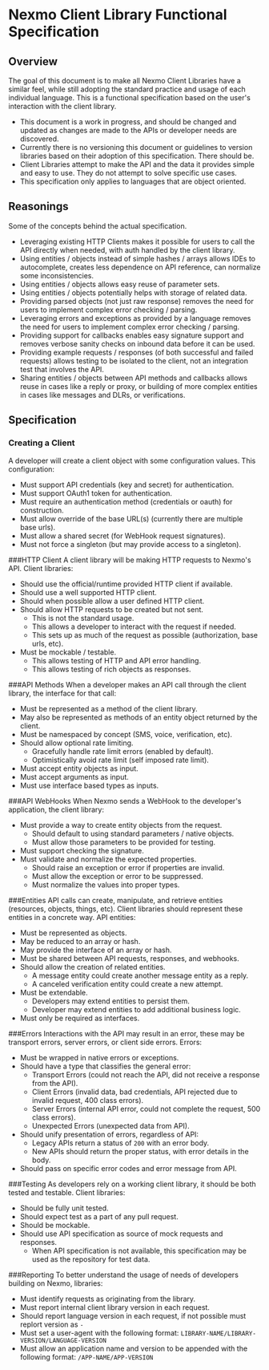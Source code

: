 Nexmo Client Library Functional Specification
=============================================
 
Overview
--------
The goal of this document is to make all Nexmo Client Libraries have a similar feel, while still adopting the standard 
practice and usage of each individual language. This is a functional specification based on the user's interaction with 
the client library.

- This document is a work in progress, and should be changed and updated as changes are made to the APIs or developer 
  needs are discovered.
- Currently there is no versioning this document or guidelines to version libraries based on their adoption of this 
  specification. There should be.
- Client Libraries attempt to make the API and the data it provides simple and easy to use. They do not attempt to 
  solve specific use cases.
- This specification only applies to languages that are object oriented.
 
Reasonings
----------
Some of the concepts behind the actual specification. 

- Leveraging existing HTTP Clients makes it possible for users to call the API directly when needed, with auth handled 
  by the client library.
- Using entities / objects instead of simple hashes / arrays allows IDEs to autocomplete, creates less dependence on 
  API reference, can normalize some inconsistencies.
- Using entities / objects allows easy reuse of parameter sets. 
- Using entities / objects potentially helps with storage of related data.
- Providing parsed objects (not just raw response) removes the need for users to implement complex error checking / 
  parsing.
- Leveraging errors and exceptions as provided by a language removes the need for users to implement complex error 
  checking / parsing.
- Providing support for callbacks enables easy signature support and removes verbose sanity checks on inbound data 
  before it can be used.
- Providing example requests / responses (of both successful and failed requests) allows testing to be isolated to the 
  client, not an integration test that involves the API.
- Sharing entities / objects between API methods and callbacks allows reuse in cases like a reply or proxy, or building 
  of more complex entities in cases like messages and DLRs, or verifications.
 
Specification
-------------
### Creating a Client
A developer will create a client object with some configuration values. This configuration:

- Must support API credentials (key and secret) for authentication.
- Must support OAuth1 token for authentication.
- Must require an authentication method (credentials or oauth) for construction.
- Must allow override of the base URL(s) (currently there are multiple base urls).
- Must allow a shared secret (for WebHook request signatures).
- Must not force a singleton (but may provide access to a singleton).
 
###HTTP Client
A client library will be making HTTP requests to Nexmo's API. Client libraries:

- Should use the official/runtime provided HTTP client if available.
- Should use a well supported HTTP client.
- Should when possible allow a user defined HTTP client.
- Should allow HTTP requests to be created but not sent.
    * This is not the standard usage.
    * This allows a developer to interact with the request if needed.
    * This sets up as much of the request as possible (authorization, base urls, etc).
- Must be mockable / testable.
    * This allows testing of HTTP and API error handling.
    * This allows testing of rich objects as responses.
 
###API Methods
When a developer makes an API call through the client library, the interface for that call:

- Must be represented as a method of the client library.
- May also be represented as methods of an entity object returned by the client.
- Must be namespaced by concept (SMS, voice, verification, etc).
- Should allow optional rate limiting.
    * Gracefully handle rate limit errors (enabled by default).
    * Optimistically avoid rate limit (self imposed rate limit).
- Must accept entity objects as input.
- Must accept arguments as input.
- Must use interface based types as inputs.
 
###API WebHooks
When Nexmo sends a WebHook to the developer's application, the client library:

- Must provide a way to create entity objects from the request.
    * Should default to using standard parameters / native objects.
    * Must allow those parameters to be provided for testing.
- Must support checking the signature.
- Must validate and normalize the expected properties.
    * Should raise an exception or error if properties are invalid.
    * Must allow the exception or error to be suppressed.
    * Must normalize the values into proper types.
 
###Entities
API calls can create, manipulate, and retrieve entities (resources, objects, things, etc). Client libraries should 
represent these entities in a concrete way. API entities:

- Must be represented as objects.
- May be reduced to an array or hash.
- May provide the interface of an array or hash.
- Must be shared between API requests, responses, and webhooks.
- Should allow the creation of related entities.
    * A message entity could create another message entity as a reply.
    * A canceled verification entity could create a new attempt.
- Must be extendable.
    * Developers may extend entities to persist them.
    * Developer may extend entities to add additional business logic.
- Must only be required as interfaces.
 
###Errors
Interactions with the API may result in an error, these may be transport errors, server errors, or client side errors. 
Errors:
 
- Must be wrapped in native errors or exceptions.
- Should have a type that classifies the general error:
    * Transport Errors (could not reach the API, did not receive a response from the API).
    * Client Errors (invalid data, bad credentials, API rejected due to invalid request, 400 class errors).
    * Server Errors (internal API error, could not complete the request, 500 class errors).
    * Unexpected Errors (unexpected data from API).
- Should unify presentation of errors, regardless of API:
    * Legacy APIs return a status of `200` with an error body.
    * New APIs should return the proper status, with error details in the body.
- Should pass on specific error codes and error message from API.

###Testing
As developers rely on a working client library, it should be both tested and testable. Client libraries:

- Should be fully unit tested.
- Should expect test as a part of any pull request.
- Should be mockable.
- Should use API specification as source of mock requests and responses.
    * When API specification is not available, this specification may be used as the repository for test data.
    
###Reporting
To better understand the usage of needs of developers building on Nexmo, libraries:

- Must identify requests as originating from the library.
- Must report internal client library version in each request.
- Should report language version in each request, if not possible must replort version as `-`
- Must set a user-agent with the following format: `LIBRARY-NAME/LIBRARY-VERSION/LANGUAGE-VERSION`
- Must allow an application name and version to be appended with the following format: `/APP-NAME/APP-VERSION`